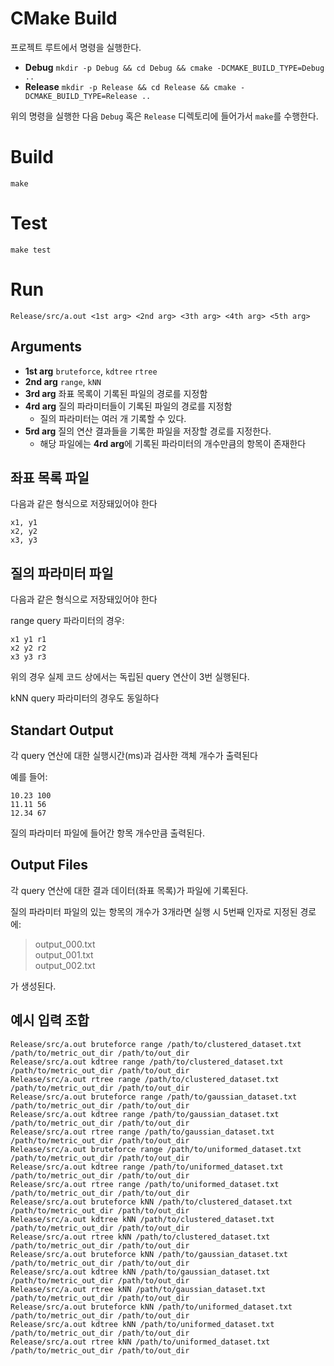 # CMake Build
프로젝트 루트에서 명령을 실행한다.
- **Debug** `mkdir -p Debug && cd Debug && cmake -DCMAKE_BUILD_TYPE=Debug ..`
- **Release** `mkdir -p Release && cd Release && cmake -DCMAKE_BUILD_TYPE=Release ..`

위의 명령을 실행한 다음 `Debug` 혹은 `Release` 디렉토리에 들어가서 `make`를 수행한다.

# Build
`make`

# Test
`make test`

# Run
`Release/src/a.out <1st arg> <2nd arg> <3th arg> <4th arg> <5th arg>`

## Arguments
- **1st arg** `bruteforce`, `kdtree` `rtree`
- **2nd arg** `range`, `kNN`
- **3rd arg** 좌표 목록이 기록된 파일의 경로를 지정함
- **4rd arg** 질의 파라미터들이 기록된 파일의 경로를 지정함
  - 질의 파라미터는 여러 개 기록할 수 있다.
- **5rd arg** 질의 연산 결과들을 기록한 파일을 저장할 경로를 지정한다.
  - 해당 파일에는 **4rd arg**에 기록된 파라미터의 개수만큼의 항목이 존재한다

## 좌표 목록 파일
다음과 같은 형식으로 저장돼있어야 한다
```
x1, y1
x2, y2
x3, y3
```

## 질의 파라미터 파일
다음과 같은 형식으로 저장돼있어야 한다 

range query 파라미터의 경우:
```
x1 y1 r1
x2 y2 r2
x3 y3 r3
```

위의 경우 실제 코드 상에서는 독립된 query 연산이 3번 실행된다.

kNN query 파라미터의 경우도 동일하다

## Standart Output
각 query 연산에 대한 실행시간(ms)과 검사한 객체 개수가 출력된다

예를 들어:
```
10.23 100
11.11 56
12.34 67
```

질의 파라미터 파일에 들어간 항목 개수만큼 출력된다. 

## Output Files
각 query 연산에 대한 결과 데이터(좌표 목록)가 파일에 기록된다.

질의 파라미터 파일의 있는 항목의 개수가 3개라면 실행 시 5번째 인자로 지정된 경로에:
> output_000.txt  
> output_001.txt  
> output_002.txt  

가 생성된다.

## 예시 입력 조합
```
Release/src/a.out bruteforce range /path/to/clustered_dataset.txt /path/to/metric_out_dir /path/to/out_dir
Release/src/a.out kdtree range /path/to/clustered_dataset.txt /path/to/metric_out_dir /path/to/out_dir
Release/src/a.out rtree range /path/to/clustered_dataset.txt /path/to/metric_out_dir /path/to/out_dir
Release/src/a.out bruteforce range /path/to/gaussian_dataset.txt /path/to/metric_out_dir /path/to/out_dir
Release/src/a.out kdtree range /path/to/gaussian_dataset.txt /path/to/metric_out_dir /path/to/out_dir
Release/src/a.out rtree range /path/to/gaussian_dataset.txt /path/to/metric_out_dir /path/to/out_dir
Release/src/a.out bruteforce range /path/to/uniformed_dataset.txt /path/to/metric_out_dir /path/to/out_dir
Release/src/a.out kdtree range /path/to/uniformed_dataset.txt /path/to/metric_out_dir /path/to/out_dir
Release/src/a.out rtree range /path/to/uniformed_dataset.txt /path/to/metric_out_dir /path/to/out_dir
Release/src/a.out bruteforce kNN /path/to/clustered_dataset.txt /path/to/metric_out_dir /path/to/out_dir
Release/src/a.out kdtree kNN /path/to/clustered_dataset.txt /path/to/metric_out_dir /path/to/out_dir
Release/src/a.out rtree kNN /path/to/clustered_dataset.txt /path/to/metric_out_dir /path/to/out_dir
Release/src/a.out bruteforce kNN /path/to/gaussian_dataset.txt /path/to/metric_out_dir /path/to/out_dir
Release/src/a.out kdtree kNN /path/to/gaussian_dataset.txt /path/to/metric_out_dir /path/to/out_dir
Release/src/a.out rtree kNN /path/to/gaussian_dataset.txt /path/to/metric_out_dir /path/to/out_dir
Release/src/a.out bruteforce kNN /path/to/uniformed_dataset.txt /path/to/metric_out_dir /path/to/out_dir
Release/src/a.out kdtree kNN /path/to/uniformed_dataset.txt /path/to/metric_out_dir /path/to/out_dir
Release/src/a.out rtree kNN /path/to/uniformed_dataset.txt /path/to/metric_out_dir /path/to/out_dir
```
